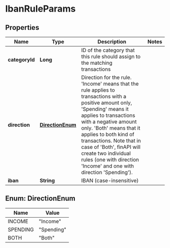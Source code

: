 
# IbanRuleParams

## Properties
Name | Type | Description | Notes
------------ | ------------- | ------------- | -------------
**categoryId** | **Long** | ID of the category that this rule should assign to the matching transactions | 
**direction** | [**DirectionEnum**](#DirectionEnum) | Direction for the rule. &#39;Income&#39; means that the rule applies to transactions with a positive amount only, &#39;Spending&#39; means it applies to transactions with a negative amount only. &#39;Both&#39; means that it applies to both kind of transactions. Note that in case of &#39;Both&#39;, finAPI will create two individual rules (one with direction &#39;Income&#39; and one with direction &#39;Spending&#39;). | 
**iban** | **String** | IBAN (case-insensitive) | 


<a name="DirectionEnum"></a>
## Enum: DirectionEnum
Name | Value
---- | -----
INCOME | &quot;Income&quot;
SPENDING | &quot;Spending&quot;
BOTH | &quot;Both&quot;



